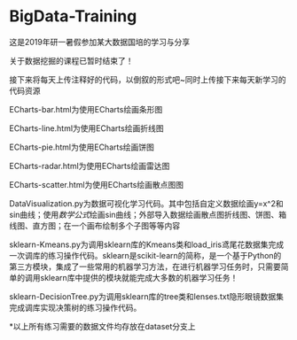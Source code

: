# BigData-Training
这是2019年研一暑假参加某大数据国培的学习与分享

关于数据挖掘的课程已暂时结束了！

接下来将每天上传注释好的代码，以倒叙的形式吧~同时上传接下来每天新学习的代码资源

ECharts-bar.html为使用ECharts绘画条形图

ECharts-line.html为使用ECharts绘画折线图

ECharts-pie.html为使用ECharts绘画饼图

ECharts-radar.html为使用ECharts绘画雷达图

ECharts-scatter.html为使用ECharts绘画散点图图

DataVisualization.py为数据可视化学习代码。其中包括自定义数据绘画y=x^2和sin曲线；使用$数学公式$绘画sin曲线；外部导入数据绘画散点图折线图、饼图、箱线图、直方图；在一个画布绘制多个子图等等内容

sklearn-Kmeans.py为调用sklearn库的Kmeans类和load_iris鸢尾花数据集完成一次调库的练习操作代码。sklearn是scikit-learn的简称，是一个基于Python的第三方模块，集成了一些常用的机器学习方法，在进行机器学习任务时，只需要简单的调用sklearn库中提供的模块就能完成大多数的机器学习任务！

sklearn-DecisionTree.py为调用sklearn库的tree类和lenses.txt隐形眼镜数据集完成调库实现决策树的练习操作代码。

*以上所有练习需要的数据文件均存放在dataset分支上
